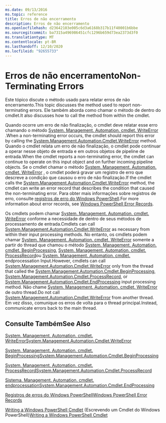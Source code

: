 ```yaml
---
ms.date: 09/13/2016
ms.topic: reference
title: Erros de não encerramento
description: Erros de não encerramento
ms.openlocfilehash: d23642103e005c6d3a6168b317b11f40001b6bbe
ms.sourcegitcommit: ba7315a496986451cfc1296b659d73ea2373d3f0
ms.translationtype: MT
ms.contentlocale: pt-BR
ms.lasthandoff: 12/10/2020
ms.locfileid: "92655733"
---
```

# <a name="non-terminating-errors"></a><span data-ttu-id="02624-103">Erros de não encerramento</span><span class="sxs-lookup"><span data-stu-id="02624-103">Non-Terminating Errors</span></span>

<span data-ttu-id="02624-104">Este tópico discute o método usado para relatar erros de não encerramento.</span><span class="sxs-lookup"><span data-stu-id="02624-104">This topic discusses the method used to report non-terminating errors.</span></span> <span data-ttu-id="02624-105">Ele também aborda como chamar o método de dentro do cmdlet.</span><span class="sxs-lookup"><span data-stu-id="02624-105">It also discusses how to call the method from within the cmdlet.</span></span>

<span data-ttu-id="02624-106">Quando ocorre um erro de não finalização, o cmdlet deve relatar esse erro chamando o método [System. Management. Automation. cmdlet. WriteError](/dotnet/api/System.Management.Automation.Cmdlet.WriteError) .</span><span class="sxs-lookup"><span data-stu-id="02624-106">When a non-terminating error occurs, the cmdlet should report this error by calling the [System.Management.Automation.Cmdlet.WriteError](/dotnet/api/System.Management.Automation.Cmdlet.WriteError) method.</span></span> <span data-ttu-id="02624-107">Quando o cmdlet relata um erro de não finalização, o cmdlet pode continuar a operar nesse objeto de entrada e em outros objetos de pipeline de entrada.</span><span class="sxs-lookup"><span data-stu-id="02624-107">When the cmdlet reports a non-terminating error, the cmdlet can continue to operate on this input object and on further incoming pipeline objects.</span></span> <span data-ttu-id="02624-108">Se o cmdlet chamar o método [System. Management. Automation. cmdlet. WriteError](/dotnet/api/System.Management.Automation.Cmdlet.WriteError) , o cmdlet poderá gravar um registro de erro que descreve a condição que causou o erro de não finalização.</span><span class="sxs-lookup"><span data-stu-id="02624-108">If the cmdlet calls the [System.Management.Automation.Cmdlet.WriteError](/dotnet/api/System.Management.Automation.Cmdlet.WriteError) method, the cmdlet can write an error record that describes the condition that caused the non-terminating error.</span></span> <span data-ttu-id="02624-109">Para obter mais informações sobre registros de erro, consulte [registros de erro do Windows PowerShell](./windows-powershell-error-records.md).</span><span class="sxs-lookup"><span data-stu-id="02624-109">For more information about error records, see [Windows PowerShell Error Records](./windows-powershell-error-records.md).</span></span>

<span data-ttu-id="02624-110">Os cmdlets podem chamar [System. Management. Automation. cmdlet. WriteError](/dotnet/api/System.Management.Automation.Cmdlet.WriteError) conforme a necessidade de dentro de seus métodos de processamento de entrada.</span><span class="sxs-lookup"><span data-stu-id="02624-110">Cmdlets can call [System.Management.Automation.Cmdlet.WriteError](/dotnet/api/System.Management.Automation.Cmdlet.WriteError) as necessary from within their input processing methods.</span></span> <span data-ttu-id="02624-111">No entanto, os cmdlets podem chamar [System. Management. Automation. cmdlet. WriteError](/dotnet/api/System.Management.Automation.Cmdlet.WriteError) somente a partir do thread que chamou o método [System. Management. Automation. cmdlet. BeginProcessing](/dotnet/api/System.Management.Automation.Cmdlet.BeginProcessing), [System. Management. Automation. cmdlet. ProcessRecord](/dotnet/api/System.Management.Automation.Cmdlet.ProcessRecord)ou [System. Management. Automation. cmdlet.](/dotnet/api/System.Management.Automation.Cmdlet.EndProcessing) endprocessation Input.</span><span class="sxs-lookup"><span data-stu-id="02624-111">However, cmdlets can call [System.Management.Automation.Cmdlet.WriteError](/dotnet/api/System.Management.Automation.Cmdlet.WriteError) only from the thread that called the [System.Management.Automation.Cmdlet.BeginProcessing](/dotnet/api/System.Management.Automation.Cmdlet.BeginProcessing), [System.Management.Automation.Cmdlet.ProcessRecord](/dotnet/api/System.Management.Automation.Cmdlet.ProcessRecord), or [System.Management.Automation.Cmdlet.EndProcessing](/dotnet/api/System.Management.Automation.Cmdlet.EndProcessing) input processing method.</span></span> <span data-ttu-id="02624-112">Não chame [System. Management. Automation. cmdlet. WriteError](/dotnet/api/System.Management.Automation.Cmdlet.WriteError) de outro thread.</span><span class="sxs-lookup"><span data-stu-id="02624-112">Do not call [System.Management.Automation.Cmdlet.WriteError](/dotnet/api/System.Management.Automation.Cmdlet.WriteError) from another thread.</span></span> <span data-ttu-id="02624-113">Em vez disso, comunique os erros de volta para o thread principal.</span><span class="sxs-lookup"><span data-stu-id="02624-113">Instead, communicate errors back to the main thread.</span></span>

## <a name="see-also"></a><span data-ttu-id="02624-114">Consulte Também</span><span class="sxs-lookup"><span data-stu-id="02624-114">See Also</span></span>

[<span data-ttu-id="02624-115">System. Management. Automation. cmdlet. WriteError</span><span class="sxs-lookup"><span data-stu-id="02624-115">System.Management.Automation.Cmdlet.WriteError</span></span>](/dotnet/api/System.Management.Automation.Cmdlet.WriteError)

[<span data-ttu-id="02624-116">System. Management. Automation. cmdlet. BeginProcessing</span><span class="sxs-lookup"><span data-stu-id="02624-116">System.Management.Automation.Cmdlet.BeginProcessing</span></span>](/dotnet/api/System.Management.Automation.Cmdlet.BeginProcessing)

[<span data-ttu-id="02624-117">System. Management. Automation. cmdlet. ProcessRecord</span><span class="sxs-lookup"><span data-stu-id="02624-117">System.Management.Automation.Cmdlet.ProcessRecord</span></span>](/dotnet/api/System.Management.Automation.Cmdlet.ProcessRecord)

[<span data-ttu-id="02624-118">Sistema. Management. Automation. cmdlet. endprocessation</span><span class="sxs-lookup"><span data-stu-id="02624-118">System.Management.Automation.Cmdlet.EndProcessing</span></span>](/dotnet/api/System.Management.Automation.Cmdlet.EndProcessing)

[<span data-ttu-id="02624-119">Registros de erros do Windows PowerShell</span><span class="sxs-lookup"><span data-stu-id="02624-119">Windows PowerShell Error Records</span></span>](./windows-powershell-error-records.md)

<span data-ttu-id="02624-120">[Writing a Windows PowerShell Cmdlet](./writing-a-windows-powershell-cmdlet.md) (Escrevendo um Cmdlet do Windows PowerShell)</span><span class="sxs-lookup"><span data-stu-id="02624-120">[Writing a Windows PowerShell Cmdlet](./writing-a-windows-powershell-cmdlet.md)</span></span>
